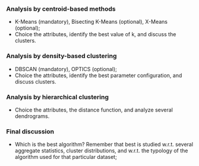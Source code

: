 ### Analysis by centroid-based methods
  * K-Means (mandatory), Bisecting K-Means (optional), X-Means (optional);
  * Choice the attributes, identify the best value of k, and discuss the clusters.
### Analysis by density-based clustering
  * DBSCAN (mandatory), OPTICS (optional);
  * Choice the attributes, identify the best parameter configuration, and discuss clusters.
### Analysis by hierarchical clustering
  * Choice the attributes, the distance function, and analyze several dendrograms.
### Final discussion
  * Which is the best algorithm? Remember that best is studied w.r.t. several aggregate statistics, cluster distributions, and w.r.t. the typology of the algorithm used for that particular dataset;
